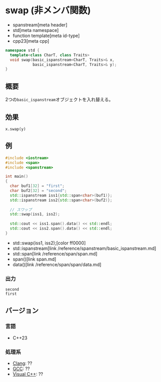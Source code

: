# swap (非メンバ関数)
* spanstream[meta header]
* std[meta namespace]
* function template[meta id-type]
* cpp23[meta cpp]

```cpp
namespace std {
  template<class CharT, class Traits>
  void swap(basic_ispanstream<CharT, Traits>& x,
            basic_ispanstream<CharT, Traits>& y);
}
```

## 概要
2つの`basic_ispanstream`オブジェクトを入れ替える。

## 効果
`x.swap(y)`

## 例
```cpp example
#include <iostream>
#include <span>
#include <spanstream>

int main()
{
  char buf1[32] = "first";
  char buf2[32] = "second";
  std::ispanstream iss1{std::span<char>(buf1)};
  std::ispanstream iss2{std::span<char>(buf2)};
  
  // スワップ
  std::swap(iss1, iss2);
  
  std::cout << iss1.span().data() << std::endl;
  std::cout << iss2.span().data() << std::endl;
}
```
* std::swap(iss1, iss2);[color ff0000]
* std::ispanstream[link /reference/spanstream/basic_ispanstream.md]
* std::span<char>[link /reference/span/span.md]
* span()[link span.md]
* data()[link /reference/span/span/data.md]

### 出力
```
second
first
```


## バージョン
### 言語
- C++23

### 処理系
- [Clang](/implementation.md#clang): ??
- [GCC](/implementation.md#gcc): ??
- [Visual C++](/implementation.md#visual_cpp): ??
